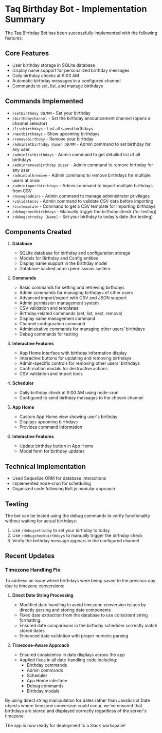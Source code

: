 # Taq Birthday Bot - Implementation Summary

The Taq Birthday Bot has been successfully implemented with the following features:

## Core Features
- User birthday storage in SQLite database
- Display name support for personalized birthday messages
- Daily birthday checks at 9:00 AM
- Automatic birthday messages in a configured channel
- Commands to set, list, and manage birthdays

## Commands Implemented
- `/setbirthday DD/MM` - Set your birthday
- `/birthdaychannel` - Set the birthday announcement channel (opens a channel selector)
- `/listbirthdays` - List all saved birthdays
- `/nextbirthdays` - Show upcoming birthdays
- `/removebirthday` - Remove your birthday
- `/adminsetbirthday @user DD/MM` - Admin command to set birthday for any user
- `/adminlistbirthdays` - Admin command to get detailed list of all birthdays
- `/adminremovebirthday @user` - Admin command to remove birthday for any user
- `/adminbulkremove` - Admin command to remove birthdays for multiple users at once
- `/adminimportbirthdays` - Admin command to import multiple birthdays from CSV
- `/manageadmins` - Admin command to manage administrator privileges
- `/validatecsv` - Admin command to validate CSV data before importing
- `/csvtemplate` - Command to get a CSV template for importing birthdays
- `/debugcheckbirthdays` - Manually trigger the birthday check (for testing)
- `/debugsettoday [Name]` - Set your birthday to today's date (for testing)

## Components Created
1. **Database**
   - SQLite database for birthday and configuration storage
   - Models for Birthday and Config entities
   - Display name support in the Birthday model
   - Database-backed admin permissions system

2. **Commands**
   - Basic commands for setting and retrieving birthdays
   - Admin commands for managing birthdays of other users
   - Advanced import/export with CSV and JSON support
   - Admin permission management system
   - CSV validation and templates
   - Birthday-related commands (set, list, next, remove)
   - Display name management command
   - Channel configuration command
   - Administrative commands for managing other users' birthdays
   - Debug commands for testing

3. **Interactive Features**
   - App Home interface with birthday information display
   - Interactive buttons for updating and removing birthdays
   - Admin-specific controls for removing other users' birthdays
   - Confirmation modals for destructive actions
   - CSV validation and import tools

4. **Scheduler**
   - Daily birthday check at 9:00 AM using node-cron
   - Configured to send birthday messages to the chosen channel

4. **App Home**
   - Custom App Home view showing user's birthday
   - Displays upcoming birthdays
   - Provides command information

5. **Interactive Features**
   - Update birthday button in App Home
   - Modal form for birthday updates

## Technical Implementation
- Used Sequelize ORM for database interactions
- Implemented node-cron for scheduling
- Organized code following Bolt.js modular approach

## Testing
The bot can be tested using the debug commands to verify functionality without waiting
for actual birthdays:
1. Use `/debugsettoday` to set your birthday to today
2. Use `/debugcheckbirthdays` to manually trigger the birthday check
3. Verify the birthday message appears in the configured channel

## Recent Updates

### Timezone Handling Fix
To address an issue where birthdays were being saved to the previous day due to timezone conversions:

1. **Direct Date String Processing**
   - Modified date handling to avoid timezone conversion issues by directly parsing and storing date components
   - Fixed date extraction from the database to use consistent string formatting
   - Ensured date comparisons in the birthday scheduler correctly match stored dates
   - Enhanced date validation with proper numeric parsing

2. **Timezone-Aware Approach**
   - Ensured consistency in date displays across the app
   - Applied fixes in all date-handling code including:
     - Birthday commands
     - Admin commands
     - Scheduler
     - App Home interface
     - Debug commands
     - Birthday modals

By using direct string manipulation for dates rather than JavaScript Date objects where timezone conversion could occur, we've ensured that birthdays are stored and displayed correctly regardless of the server's timezone.

The app is now ready for deployment to a Slack workspace!
